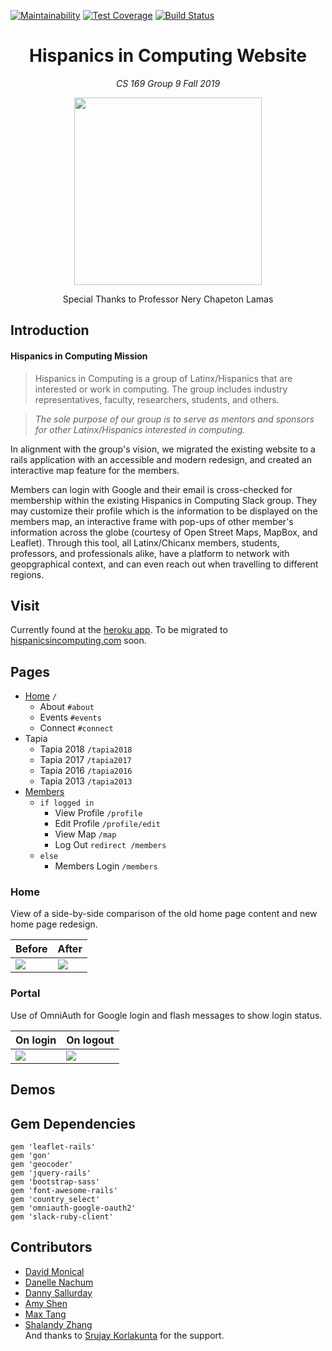 [![Maintainability](https://api.codeclimate.com/v1/badges/b37257d72e1c0ba3d645/maintainability)](https://codeclimate.com/github/CS169-Group9/Hispanics-in-Computing/maintainability) [![Test Coverage](https://api.codeclimate.com/v1/badges/b37257d72e1c0ba3d645/test_coverage)](https://codeclimate.com/github/CS169-Group9/Hispanics-in-Computing/test_coverage) [![Build Status](https://travis-ci.com/CS169-Group9/Hispanics-in-Computing.svg?branch=master)](https://travis-ci.com/CS169-Group9/Hispanics-in-Computing)

<h1 align="center">Hispanics in Computing Website</h1>

<p align="center"><i>CS 169 Group 9 Fall 2019</i></p>
<p align="center">
  <img src="/app/assets/image/readme/home.png"  height="300">
</p>
<p align="center">Special Thanks to Professor Nery Chapeton Lamas</p>

## Introduction

<h4>Hispanics in Computing Mission</h4>

> Hispanics in Computing is a group of Latinx/Hispanics that are interested or work in computing. The group includes industry representatives, faculty, researchers, students, and others. 

> _The sole purpose of our group is to serve as mentors and sponsors for other Latinx/Hispanics interested in computing._

In alignment with the group's vision, we migrated the existing website to a rails application with an accessible and modern redesign, and created an interactive map feature for the members. 

Members can login with Google and their email is cross-checked for membership within the existing Hispanics in Computing Slack group. They may customize their profile which is the information to be displayed on the members map, an interactive frame with pop-ups of other member's information across the globe (courtesy of Open Street Maps, MapBox, and Leaflet). Through this tool, all Latinx/Chicanx members, students, professors, and professionals alike, have a platform to network with geopgraphical context, and can even reach out when travelling to different regions. 

## Visit

Currently found at the [heroku app](https://murmuring-mountain-07471.herokuapp.com/).
To be migrated to [hispanicsincomputing.com](http://hispanicsincomputing.org/) soon.

## Pages

* [Home](#home) `/`
  * About `#about`
  * Events `#events`
  * Connect `#connect`
* Tapia 
  * Tapia 2018 `/tapia2018`
  * Tapia 2017 `/tapia2017`
  * Tapia 2016 `/tapia2016`
  * Tapia 2013 `/tapia2013`
* [Members](#portal)
  * `if logged in`
    * View Profile `/profile`
    * Edit Profile `/profile/edit`
    * View Map `/map`
    * Log Out `redirect /members`
  * `else`
    * Members Login `/members`

### Home

View of a side-by-side comparison of the old home page content and new home page redesign. 

Before | After
--- | ---
![]("/app/assets/image/readme/full-old.png") | ![]("/app/assets/image/readme/full-new.png")

### Portal

Use of OmniAuth for Google login and flash messages to show login status.

On login | On logout
--- | ---
![]("/app/assets/image/readme/on-login.png") | ![]("/app/assets/image/readme/on-logout.png")

## Demos


## Gem Dependencies
```
gem 'leaflet-rails'
gem 'gon'
gem 'geocoder'
gem 'jquery-rails'
gem 'bootstrap-sass'
gem 'font-awesome-rails'
gem 'country_select'
gem 'omniauth-google-oauth2'
gem 'slack-ruby-client'
```

## Contributors
* [David Monical](https://github.com/davidgmonical)
* [Danelle Nachum](https://github.com/dnachum)
* [Danny Sallurday](https://github.com/danonthemoon)
* [Amy Shen](https://github.com/shenamy)
* [Max Tang](https://github.com/MaxTang233)
* [Shalandy Zhang](https://github.com/shalandy) <br>
And thanks to [Srujay Korlakunta](https://github.com/srujayk) for the support.
